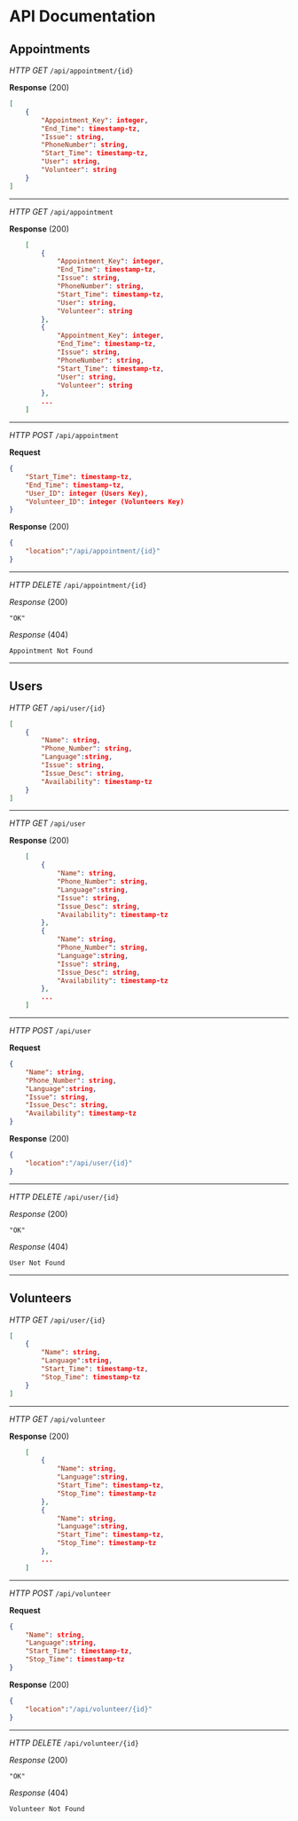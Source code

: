 # API Documentation
## Appointments
*HTTP GET* `/api/appointment/{id}`

**Response** (200)
```json
[
    {
        "Appointment_Key": integer,
        "End_Time": timestamp-tz,
        "Issue": string,
        "PhoneNumber": string,
        "Start_Time": timestamp-tz,
        "User": string,
        "Volunteer": string
    }
]
```
-----------
*HTTP GET* `/api/appointment`

**Response** (200)
```json
    [
        {
            "Appointment_Key": integer,
            "End_Time": timestamp-tz,
            "Issue": string,
            "PhoneNumber": string,
            "Start_Time": timestamp-tz,
            "User": string,
            "Volunteer": string
        },
        {
            "Appointment_Key": integer,
            "End_Time": timestamp-tz,
            "Issue": string,
            "PhoneNumber": string,
            "Start_Time": timestamp-tz,
            "User": string,
            "Volunteer": string
        },
        ...
    ]
```
-----------
*HTTP POST* `/api/appointment`

**Request**
```json
{
    "Start_Time": timestamp-tz,
    "End_Time": timestamp-tz,
    "User_ID": integer (Users Key),
    "Volunteer_ID": integer (Volunteers Key)
}
```
**Response** (200)
```json
{
    "location":"/api/appointment/{id}"
}
```
-----------
*HTTP DELETE* `/api/appointment/{id}`

*Response* (200)
```
"OK"
```
*Response* (404)
```
Appointment Not Found
```
-----------
## Users
*HTTP GET* `/api/user/{id}`

```json
[
    {
        "Name": string,
        "Phone_Number": string,
        "Language":string,
        "Issue": string,
        "Issue_Desc": string,
        "Availability": timestamp-tz
    }
]
```
-----------
*HTTP GET* `/api/user`

**Response** (200)
```json
    [
        {
            "Name": string,
            "Phone_Number": string,
            "Language":string,
            "Issue": string,
            "Issue_Desc": string,
            "Availability": timestamp-tz
        },
        {
            "Name": string,
            "Phone_Number": string,
            "Language":string,
            "Issue": string,
            "Issue_Desc": string,
            "Availability": timestamp-tz
        },
        ...
    ]
```
-----------
*HTTP POST* `/api/user`

**Request**
```json
{
    "Name": string,
    "Phone_Number": string,
    "Language":string,
    "Issue": string,
    "Issue_Desc": string,
    "Availability": timestamp-tz
}
```
**Response** (200)
```json
{
    "location":"/api/user/{id}"
}
```
-----------
*HTTP DELETE* `/api/user/{id}`

*Response* (200)
```
"OK"
```
*Response* (404)
```
User Not Found
```
-----------
## Volunteers
*HTTP GET* `/api/user/{id}`

```json
[
    {
        "Name": string,
        "Language":string,
        "Start_Time": timestamp-tz,
        "Stop_Time": timestamp-tz
    }
]
```
-----------
*HTTP GET* `/api/volunteer`

**Response** (200)
```json
    [
        {
            "Name": string,
            "Language":string,
            "Start_Time": timestamp-tz,
            "Stop_Time": timestamp-tz
        },
        {
            "Name": string,
            "Language":string,
            "Start_Time": timestamp-tz,
            "Stop_Time": timestamp-tz
        },
        ...
    ]
```
-----------
*HTTP POST* `/api/volunteer`

**Request**
```json
{
    "Name": string,
    "Language":string,
    "Start_Time": timestamp-tz,
    "Stop_Time": timestamp-tz
}
```
**Response** (200)
```json
{
    "location":"/api/volunteer/{id}"
}
```
-----------
*HTTP DELETE* `/api/volunteer/{id}`

*Response* (200)
```
"OK"
```
*Response* (404)
```
Volunteer Not Found
```

